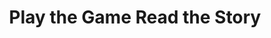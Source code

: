 ---
title: "Play the Game Read the Story"
url: /syracuse/play-the-game-read-the-story/
shop: Bücher
---